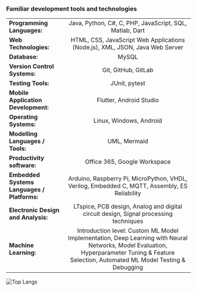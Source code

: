 
### Familiar development tools and technologies  
| | |
|:------------- |:---------------:|
| **Programming Languages:** | Java, Python, C#, C, PHP, JavaScript, SQL, Matlab, Dart |
| **Web Technologies:** | HTML, CSS, JavaScript Web Applications (Node.js), XML, JSON, Java Web Server |
| **Database:** | MySQL |
| **Version Control Systems:** | Git, GitHub, GitLab |
| **Testing Tools:** | JUnit, pytest |
| **Mobile Application Development:** | Flutter, Android Studio |
| **Operating Systems:** | Linux, Windows, Android |
| **Modelling Languages / Tools:** | UML, Mermaid |
| **Productivity software:** | Office 365, Google Workspace |
| **Embedded Systems Languages / Platforms:** | Arduino, Raspberry Pi, MicroPython, VHDL, Verilog, Embedded C, MQTT, Assembly, ES Reliability |
| **Electronic Design and Analysis:** | LTspice, PCB design, Analog and digital circuit design, Signal processing techniques |
| **Machine Learning:** | Introduction level: Custom ML Model Implementation, Deep Learning with Neural Networks, Model Evaluation, Hyperparameter Tuning & Feature Selection, Automated ML Model Testing & Debugging |

![Top Langs](https://github-readme-stats.vercel.app/api/top-langs/?username=etkakocak&langs_count=10&exclude_repo=MachineLearning-Tasks&hide=SQL)

<!---
etkakocak/etkakocak is a ✨ special ✨ repository because its `README.md` (this file) appears on your GitHub profile.
You can click the Preview link to take a look at your changes.
--->
